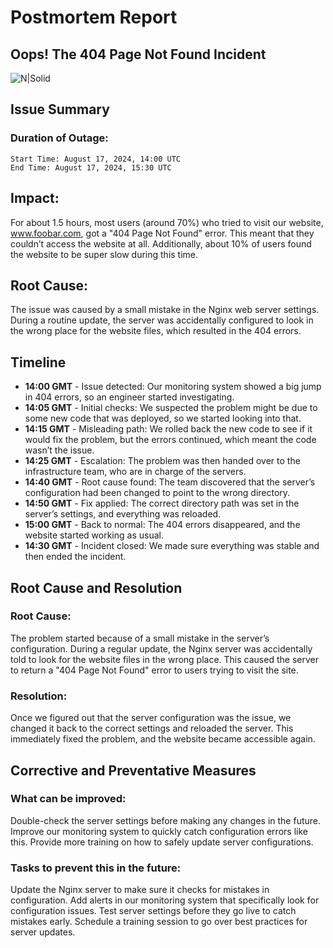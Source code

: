 # Postmortem Report
## Oops! The 404 Page Not Found Incident

![N|Solid](https://i.giphy.com/media/v1.Y2lkPTc5MGI3NjExY2N1dmVvNzhyc2J4bTZ0amNhNmNremV1MG5kNzB1N25kYzUyc3NlayZlcD12MV9pbnRlcm5hbF9naWZfYnlfaWQmY3Q9Zw/H54feNXf6i4eAQubud/giphy.gif)

## Issue Summary
### Duration of Outage:
    Start Time: August 17, 2024, 14:00 UTC
    End Time: August 17, 2024, 15:30 UTC

## Impact:
For about 1.5 hours, most users (around 70%) who tried to visit our website, www.foobar.com, got a "404 Page Not Found" error. This meant that they couldn’t access the website at all. Additionally, about 10% of users found the website to be super slow during this time.

## Root Cause:
The issue was caused by a small mistake in the Nginx web server settings. During a routine update, the server was accidentally configured to look in the wrong place for the website files, which resulted in the 404 errors.

## Timeline
- **14:00 GMT** - Issue detected: Our monitoring system showed a big jump in 404 errors, so an engineer started investigating.
- **14:05 GMT** - Initial checks: We suspected the problem might be due to some new code that was deployed, so we started looking into that.
- **14:15 GMT** - Misleading path: We rolled back the new code to see if it would fix the problem, but the errors continued, which meant the code wasn’t the issue.
- **14:25 GMT** - Escalation: The problem was then handed over to the infrastructure team, who are in charge of the servers.
- **14:40 GMT** - Root cause found: The team discovered that the server’s configuration had been changed to point to the wrong directory.
- **14:50 GMT** - Fix applied: The correct directory path was set in the server’s settings, and everything was reloaded.
- **15:00 GMT** - Back to normal: The 404 errors disappeared, and the website started working as usual.
- **14:30 GMT** - Incident closed: We made sure everything was stable and then ended the incident.

## Root Cause and Resolution

### Root Cause:
The problem started because of a small mistake in the server’s configuration. During a regular update, the Nginx server was accidentally told to look for the website files in the wrong place. This caused the server to return a "404 Page Not Found" error to users trying to visit the site.

### Resolution:
Once we figured out that the server configuration was the issue, we changed it back to the correct settings and reloaded the server. This immediately fixed the problem, and the website became accessible again.

## Corrective and Preventative Measures

### What can be improved:
Double-check the server settings before making any changes in the future.
Improve our monitoring system to quickly catch configuration errors like this.
Provide more training on how to safely update server configurations.

### Tasks to prevent this in the future:
Update the Nginx server to make sure it checks for mistakes in configuration.
Add alerts in our monitoring system that specifically look for configuration issues.
Test server settings before they go live to catch mistakes early.
Schedule a training session to go over best practices for server updates.
